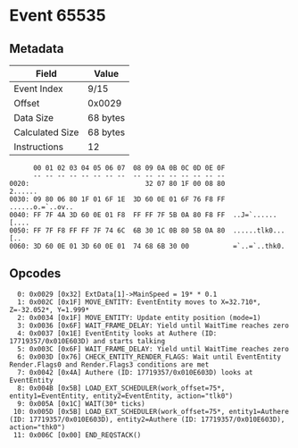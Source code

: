 # Event 65535

## Metadata

| Field           | Value    |
|-----------------|----------|
| Event Index     | 9/15     |
| Offset          | 0x0029   |
| Data Size       | 68 bytes |
| Calculated Size | 68 bytes |
| Instructions    | 12       |

```
      00 01 02 03 04 05 06 07  08 09 0A 0B 0C 0D 0E 0F
      -- -- -- -- -- -- -- --  -- -- -- -- -- -- -- --
0020:                             32 07 80 1F 00 08 80           2......
0030: 09 80 06 80 1F 01 6F 1E  3D 60 0E 01 6F 76 F8 FF  ......o.=`..ov..
0040: FF 7F 4A 3D 60 0E 01 F8  FF FF 7F 5B 0A 80 F8 FF  ..J=`......[....
0050: FF 7F F8 FF FF 7F 74 6C  6B 30 1C 0B 80 5B 0A 80  ......tlk0...[..
0060: 3D 60 0E 01 3D 60 0E 01  74 68 6B 30 00           =`..=`..thk0.   
```

## Opcodes

```
  0: 0x0029 [0x32] ExtData[1]->MainSpeed = 19* * 0.1
  1: 0x002C [0x1F] MOVE_ENTITY: EventEntity moves to X=32.710*, Z=-32.052*, Y=1.999*
  2: 0x0034 [0x1F] MOVE_ENTITY: Update entity position (mode=1)
  3: 0x0036 [0x6F] WAIT_FRAME_DELAY: Yield until WaitTime reaches zero
  4: 0x0037 [0x1E] EventEntity looks at Authere (ID: 17719357/0x010E603D) and starts talking
  5: 0x003C [0x6F] WAIT_FRAME_DELAY: Yield until WaitTime reaches zero
  6: 0x003D [0x76] CHECK_ENTITY_RENDER_FLAGS: Wait until EventEntity Render.Flags0 and Render.Flags3 conditions are met
  7: 0x0042 [0x4A] Authere (ID: 17719357/0x010E603D) looks at EventEntity
  8: 0x004B [0x5B] LOAD_EXT_SCHEDULER(work_offset=75*, entity1=EventEntity, entity2=EventEntity, action="tlk0")
  9: 0x005A [0x1C] WAIT(30* ticks)
 10: 0x005D [0x5B] LOAD_EXT_SCHEDULER(work_offset=75*, entity1=Authere (ID: 17719357/0x010E603D), entity2=Authere (ID: 17719357/0x010E603D), action="thk0")
 11: 0x006C [0x00] END_REQSTACK()
```
